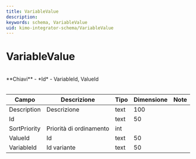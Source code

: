 ```yaml
---
title: VariableValue
description:
keywords: schema, VariableValue
uid: kimo-integrator-schema/VariableValue
---
```


# VariableValue

<br>
**Chiavi**
- *Id*
- VariableId, ValueId
<br><br>

| Campo | Descrizione | Tipo | Dimensione | Note |
| --- | --- | --- | --- | --- |
| Description | Descrizione | text | 100 |  |
| Id |  | text | 50 |  |
| SortPriority | Priorità di ordinamento | int |  |  |
| ValueId | Id | text | 50 |  |
| VariableId | Id variante | text | 50 |  |

